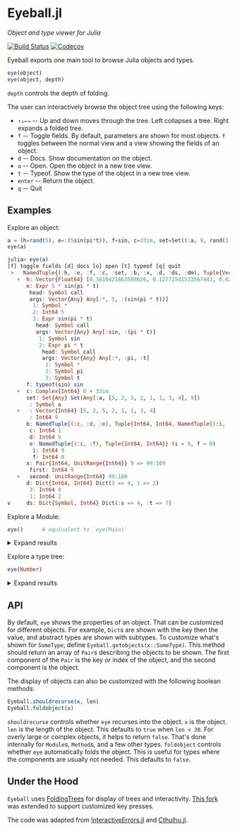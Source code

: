 # Eyeball.jl
*Object and type viewer for Julia*

[![Build Status](https://github.com/tshort/Eyeball.jl/workflows/CI/badge.svg)](https://github.com/tshort/Eyeball.jl/actions?query=workflow%3A%22CI%22+branch%3Amaster)
[![Codecov](https://codecov.io/github/tshort/Eyeball.jl/coverage.svg)](https://codecov.io/gh/tshort/Eyeball.jl)

Eyeball exports one main tool to browse Julia objects and types.


```julia
eye(object)
eye(object, depth)
```

`depth` controls the depth of folding.

The user can interactively browse the object tree using the following keys:

* `↑↓←→` -- Up and down moves through the tree. Left collapses a tree. Right expands a folded tree.
* `f` -- Toggle fields. By default, parameters are shown for most objects.
  `f` toggles between the normal view and a view showing the fields of an object.
* `d` -- Docs. Show documentation on the object.
* `o` -- Open. Open the object in a new tree view.
* `t` -- Typeof. Show the type of the object in a new tree view.
* `enter` -- Return the object.
* `q` -- Quit

## Examples

Explore an object:

```julia
a = (h=rand(5), e=:(5sin(pi*t)), f=sin, c=33im, set=Set((:a, 9, rand(1:5, 8))), b=(c=1,d=9,e=(i=9,f=0)), x=9 => 99:109, d=Dict(1=>2, 3=>4), ds=Dict(:s=>4,:t=>7), dm=Dict(1=>9, "x"=>8))
eye(a)
```
```jl
julia> eye(a)
[f] toggle fields [d] docs [o] open [t] typeof [q] quit
 >   NamedTuple{(:h, :e, :f, :c, :set, :b, :x, :d, :ds, :dm), Tuple{Vector{Float64}, Expr, typeof(sin), Complex{Int64}, Set{A
   +  h: Vector{Float64} [0.3610421863508626, 0.12771541533567443, 0.6201544967866688, 0.11594457518848911, 0.305796804477252
      e: Expr 5 * sin(pi * t)
       head: Symbol call
       args: Vector{Any} Any[:*, 5, :(sin(pi * t))]
        1: Symbol *
        2: Int64 5
        3: Expr sin(pi * t)
         head: Symbol call
         args: Vector{Any} Any[:sin, :(pi * t)]
          1: Symbol sin
          2: Expr pi * t
           head: Symbol call
           args: Vector{Any} Any[:*, :pi, :t]
            1: Symbol *
            2: Symbol pi
            3: Symbol t
      f: typeof(sin) sin
   +  c: Complex{Int64} 0 + 33im
      set: Set{Any} Set(Any[:a, [5, 2, 5, 2, 1, 1, 3, 4], 9])
       : Symbol a
   +   : Vector{Int64} [5, 2, 5, 2, 1, 1, 3, 4]
       : Int64 9
      b: NamedTuple{(:c, :d, :e), Tuple{Int64, Int64, NamedTuple{(:i, :f), Tuple{Int64, Int64}}}} (c = 1, d = 9, e = (i = 9, 
       c: Int64 1
       d: Int64 9
       e: NamedTuple{(:i, :f), Tuple{Int64, Int64}} (i = 9, f = 0)
        i: Int64 9
        f: Int64 0
      x: Pair{Int64, UnitRange{Int64}} 9 => 99:109
       first: Int64 9
   +   second: UnitRange{Int64} 99:109
      d: Dict{Int64, Int64} Dict(3 => 4, 1 => 2)
       3: Int64 4
       1: Int64 2
v     ds: Dict{Symbol, Int64} Dict(:s => 4, :t => 7)
```

Explore a Module:


```julia
eye()      # equivalent to `eye(Main)`
```
<details>
  <summary>Expand results</summary>
  
```jl
julia> eye()
[f] toggle fields [d] docs [o] open [t] typeof [q] quit
 >   Module
      Base: Module Base
      Core: Module Core
      InteractiveUtils: Module InteractiveUtils
      Main: Module Main
      a: NamedTuple{(:h, :e, :f, :c, :set, :b, :x, :d, :ds, :dm), Tuple{Vector{Float64}, Expr, typeof(sin), Complex{Int64}, S
   +   h: Vector{Float64} [0.3610421863508626, 0.12771541533567443, 0.6201544967866688, 0.11594457518848911, 0.30579680447725
       e: Expr 5 * sin(pi * t)
        head: Symbol call
        args: Vector{Any} Any[:*, 5, :(sin(pi * t))]
         1: Symbol *
         2: Int64 5
         3: Expr sin(pi * t)
          head: Symbol call
          args: Vector{Any} Any[:sin, :(pi * t)]
           1: Symbol sin
           2: Expr pi * t
            head: Symbol call
            args: Vector{Any} Any[:*, :pi, :t]
             1: Symbol *
             2: Symbol pi
             3: Symbol t
       f: typeof(sin) sin
   +   c: Complex{Int64} 0 + 33im
       set: Set{Any} Set(Any[:a, [5, 2, 5, 2, 1, 1, 3, 4], 9])
        : Symbol a
   +    : Vector{Int64} [5, 2, 5, 2, 1, 1, 3, 4]
        : Int64 9
       b: NamedTuple{(:c, :d, :e), Tuple{Int64, Int64, NamedTuple{(:i, :f), Tuple{Int64, Int64}}}} (c = 1, d = 9, e = (i = 9,
        c: Int64 1
        d: Int64 9
        e: NamedTuple{(:i, :f), Tuple{Int64, Int64}} (i = 9, f = 0)
         i: Int64 9
         f: Int64 0
       x: Pair{Int64, UnitRange{Int64}} 9 => 99:109
v       first: Int64 9
```

</details>

Explore a type tree:

```julia
eye(Number)
```
<details>
  <summary>Expand results</summary>
  
```jl
julia> eye(Number)
[f] toggle fields [d] docs [o] open [t] typeof [q] quit
 >   DataType
   +  : UnionAll Complex
      : DataType Real
       : DataType AbstractFloat
   +    : DataType BigFloat
        : DataType Float16
        : DataType Float32
        : DataType Float64
       : DataType AbstractIrrational
   +    : UnionAll Irrational
       : DataType Integer
        : DataType Bool
        : DataType Signed
   +     : DataType BigInt
         : DataType Int128
         : DataType Int16
         : DataType Int32
         : DataType Int64
         : DataType Int8
        : DataType Unsigned
         : DataType UInt128
         : DataType UInt16
         : DataType UInt32
         : DataType UInt64
         : DataType UInt8
   +   : UnionAll Rational
```

</details>

## API

By default, `eye` shows the properties of an object.
That can be customized for different objects.
For example, `Dict`s are shown with the key then the value, and abstract types are shown with subtypes.
To customize what's shown for `SomeType`, define `Eyeball.getobjects(x::SomeType)`.
This method should return an array of `Pair`s describing the objects to be shown.
The first component of the `Pair` is the key or index of the object, and the second component is the object.

The display of objects can also be customized with the following boolean methods:

```julia
Eyeball.shouldrecurse(x, len)   
Eyeball.foldobject(x)   
```

`shouldrecurse` controls whether `eye` recurses into the object.
`x` is the object. `len` is the length of the object. 
This defaults to `true` when `len < 30`.
For overly large or complex objects, it helps to return `false`.
That's done internally for `Module`s, `Method`s, and a few other types.
`foldobject` controls whether `eye` automatically folds the object.
This is useful for types where the components are usually not needed.
This defaults to `false`.

## Under the Hood

`Eyeball` uses [FoldingTrees](https://github.com/JuliaCollections/FoldingTrees.jl) for display of trees and interactivity.
[This fork](https://github.com/MichaelHatherly/InteractiveErrors.jl/tree/master/src/vendor/FoldingTrees)
was extended to support customized key presses.

The code was adapted from [InteractiveErrors.jl](https://github.com/MichaelHatherly/InteractiveErrors.jl)
 and [Cthulhu.jl](https://github.com/JuliaDebug/Cthulhu.jl).
